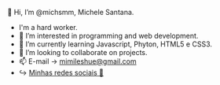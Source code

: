 👋 Hi, I’m @michsmm, Michele Santana. 
- I'm a hard worker.
- 👀 I’m interested in programming and web development.
- 🌱 I’m currently learning Javascript, Phyton, HTML5 e CSS3.
- 💞️ I’m looking to collaborate on projects.
- 📫 E-mail -> mimileshue@gmail.com
- ↪️ <a href="https://michsmm.github.io/projeto-michele/"> Minhas redes sociais 🦁
<!---
michsmm/michsmm is a ✨ special ✨ repository because its `README.md` (this file) appears on your GitHub profile.
You can click the Preview link to take a look at your changes.
--->

